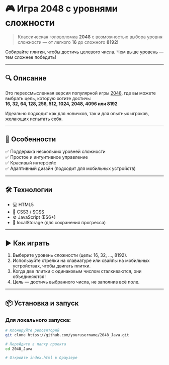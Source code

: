 # 🎮 Игра 2048 с уровнями сложности

> Классическая головоломка **2048** с возможностью выбора уровня сложности — от легкого **16** до сложного **8192**!

Собирайте плитки, чтобы достичь целевого числа. Чем выше уровень — тем сложнее победить!

---

## 🔍 Описание

Это переосмысленная версия популярной игры [2048](https://play2048.co/ ), где вы можете выбрать цель, которую хотите достичь:  
**16, 32, 64, 128, 256, 512, 1024, 2048, 4096 или 8192**

Идеально подходит как для новичков, так и для опытных игроков, желающих испытать себя.

---

## 🧩 Особенности

✅ Поддержка нескольких уровней сложности  
✅ Простое и интуитивное управление  
✅ Красивый интерфейс  
✅ Адаптивный дизайн (подходит для мобильных устройств)

---

## 🛠 Технологии

- 💻 HTML5
- 🎨 CSS3 / SCSS
- ⚙️ JavaScript (ES6+)
- 💾 localStorage (для сохранения прогресса)

---

## ▶️ Как играть

1. Выберите уровень сложности (цель: 16, 32, ..., 8192).
2. Используйте стрелки на клавиатуре или свайпы на мобильных устройствах, чтобы двигать плитки.
3. Когда две плитки с одинаковым числом сталкиваются, они объединяются!
4. Цель — достичь выбранного числа, не заполнив всё поле.

---

## 📦 Установка и запуск

### Для локального запуска:

```bash
# Клонируйте репозиторий
git clone https://github.com/yourusername/2048_Java.git 

# Перейдите в папку проекта
cd 2048_Java

# Откройте index.html в браузере
